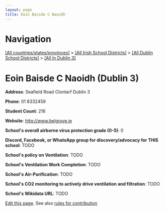 ```yaml
---
layout: page
title: Eoin Baisde C Naoidh
---
```

# Navigation

[[All countries/states/provinces]](../../../..) > [[All Irish School Districts]](../../..) > [[All Dublin School Districts]](../..) > [[All In Dublin 3]](..)

# Eoin Baisde C Naoidh (Dublin 3)

**Address**: Seafield Road Clontarf Dublin 3

**Phone**: 01 8332459

**Student Count**: 216

**Website**: <http://www.belgrove.ie>

**School's overall airborne virus protection grade (0-5)**: 0

**Discord, Facebook, or WhatsApp group for discovery/advocacy for THIS school**: TODO

**School's policy on Ventilation**: TODO

**School's Ventilation Work Completion**: TODO

**School's Air-Purification**: TODO

**School's CO2 monitoring to actively drive ventilation and filtration**: TODO

**School's Wikidata URL**: TODO


[Edit this page](https://github.com/ventilate-schools/Ireland/edit/main/./Dublin_3/Eoin_Baisde_C_Naoidh.md). See also [rules for contribution](../../../contribution-rules/)